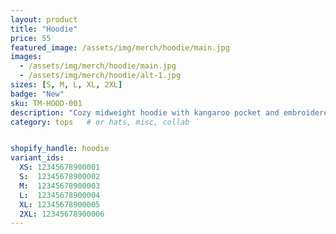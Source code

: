 ```yaml
---
layout: product
title: "Hoodie"
price: 55
featured_image: /assets/img/merch/hoodie/main.jpg
images:
  - /assets/img/merch/hoodie/main.jpg
  - /assets/img/merch/hoodie/alt-1.jpg
sizes: [S, M, L, XL, 2XL]
badge: "New"
sku: TM-HOOD-001
description: "Cozy midweight hoodie with kangaroo pocket and embroidered logo."
category: tops   # or hats, misc, collab


shopify_handle: hoodie
variant_ids:
  XS: 12345678900001
  S:  12345678900002
  M:  12345678900003
  L:  12345678900004
  XL: 12345678900005
  2XL: 12345678900006
---
```


